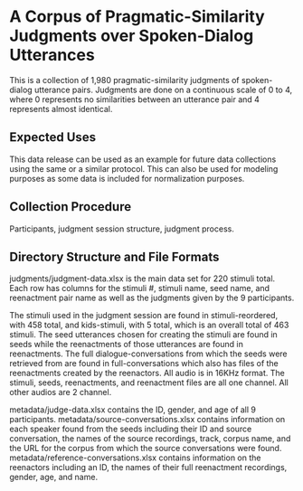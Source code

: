 # A Corpus of Pragmatic-Similarity Judgments over Spoken-Dialog Utterances
This is a collection of 1,980 pragmatic-similarity judgments of spoken-dialog utterance pairs. Judgments are done on a continuous scale of 0 to 4, where 0 represents no similarities between an utterance pair and 4 represents almost identical.

## Expected Uses
This data release can be used as an example for future data collections using the same or a similar protocol. This can also be used for modeling purposes as some data is included for normalization purposes.

## Collection Procedure
Participants, judgment session structure, judgment process.

## Directory Structure and File Formats
judgments/judgment-data.xlsx is the main data set for 220 stimuli total. Each row has columns for the stimuli #, stimuli name, seed name, and reenactment pair name as well as the judgments given by the 9 participants.

The stimuli used in the judgment session are found in stimuli-reordered, with 458 total, and kids-stimuli, with 5 total, which is an overall total of 463 stimuli. The seed utterances chosen for creating the stimuli are found in seeds while the reenactments of those utterances are found in reenactments. The full dialogue-conversations from which the seeds were retrieved from are found in full-conversations which also has files of the reenactments created by the reenactors. All audio is in 16KHz format. The stimuli, seeds, reenactments, and reenactment files are all one channel. All other audios are 2 channel.

metadata/judge-data.xlsx contains the ID, gender, and age of all 9 participants. metadata/source-conversations.xlsx contains information on each speaker found from the seeds including their ID and source conversation, the names of the source recordings, track, corpus name, and the URL for the corpus from which the source conversations were found. metadata/reference-conversations.xlsx contains information on the reenactors including an ID, the names of their full reenactment recordings, gender, age, and name.
